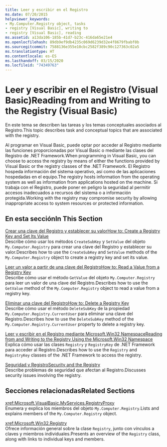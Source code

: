 ```yaml
---
title: Leer y escribir en el Registro
ms.date: 07/20/2015
helpviewer_keywords:
- My.Computer.Registry object, tasks
- registry [Visual Basic], writing to
- registry [Visual Basic], reading
ms.assetid: a13da106-185b-41d7-b23c-416da65e21e4
ms.openlocfilehash: 89db9ef9db4235c069d6239d32e4f8679fbabf0b
ms.sourcegitcommit: 7588136e355e10cbc2582f389c90c127363c02a5
ms.translationtype: HT
ms.contentlocale: es-ES
ms.lasthandoff: 03/15/2020
ms.locfileid: "74349763"
---
```

# <a name="reading-from-and-writing-to-the-registry-visual-basic"></a><span data-ttu-id="14858-102">Leer y escribir en el Registro (Visual Basic)</span><span class="sxs-lookup"><span data-stu-id="14858-102">Reading from and Writing to the Registry (Visual Basic)</span></span>

<span data-ttu-id="14858-103">En este tema se describen las tareas y los temas conceptuales asociados al Registro.</span><span class="sxs-lookup"><span data-stu-id="14858-103">This topic describes task and conceptual topics that are associated with the registry.</span></span>  
  
 <span data-ttu-id="14858-104">Al programar en Visual Basic, puede optar por acceder al Registro mediante las funciones proporcionadas por Visual Basic o mediante las clases del Registro de .NET Framework.</span><span class="sxs-lookup"><span data-stu-id="14858-104">When programming in Visual Basic, you can choose to access the registry by means of either the functions provided by Visual Basic or the registry classes of the .NET Framework.</span></span> <span data-ttu-id="14858-105">El Registro hospeda información del sistema operativo, así como de las aplicaciones hospedadas en el equipo.</span><span class="sxs-lookup"><span data-stu-id="14858-105">The registry hosts information from the operating system as well as information from applications hosted on the machine.</span></span> <span data-ttu-id="14858-106">Si trabaja con el Registro, puede poner en peligro la seguridad al permitir accesos inadecuados a recursos del sistema o a información protegida.</span><span class="sxs-lookup"><span data-stu-id="14858-106">Working with the registry may compromise security by allowing inappropriate access to system resources or protected information.</span></span>  
  
## <a name="in-this-section"></a><span data-ttu-id="14858-107">En esta sección</span><span class="sxs-lookup"><span data-stu-id="14858-107">In This Section</span></span>  

 [<span data-ttu-id="14858-108">Crear una clave del Registro y establecer su valor</span><span class="sxs-lookup"><span data-stu-id="14858-108">How to: Create a Registry Key and Set Its Value</span></span>](../../../../visual-basic/developing-apps/programming/computer-resources/how-to-create-a-registry-key-and-set-its-value.md)  
 <span data-ttu-id="14858-109">Describe cómo usar los métodos `CreateSubKey` y `SetValue` del objeto `My.Computer.Registry` para crear una clave del Registro y establecer su valor.</span><span class="sxs-lookup"><span data-stu-id="14858-109">Describes how to use the `CreateSubKey` and `SetValue` methods of the `My.Computer.Registry` object to create a registry key and set its value.</span></span>  
  
 [<span data-ttu-id="14858-110">Leer un valor a partir de una clave del Registro</span><span class="sxs-lookup"><span data-stu-id="14858-110">How to: Read a Value from a Registry Key</span></span>](../../../../visual-basic/developing-apps/programming/computer-resources/how-to-read-a-value-from-a-registry-key.md)  
 <span data-ttu-id="14858-111">Describe cómo usar el método `GetValue` del objeto `My.Computer.Registry` para leer un valor de una clave del Registro.</span><span class="sxs-lookup"><span data-stu-id="14858-111">Describes how to use the `GetValue` method of the `My.Computer.Registry` object to read a value from a registry key.</span></span>  
  
 [<span data-ttu-id="14858-112">Eliminar una clave del Registro</span><span class="sxs-lookup"><span data-stu-id="14858-112">How to: Delete a Registry Key</span></span>](../../../../visual-basic/developing-apps/programming/computer-resources/how-to-delete-a-registry-key.md)  
 <span data-ttu-id="14858-113">Describe cómo usar el método `DeleteSubKey` de la propiedad `My.Computer.Registry.CurrentUser` para eliminar una clave del Registro.</span><span class="sxs-lookup"><span data-stu-id="14858-113">Describes how to use the `DeleteSubKey` method of the `My.Computer.Registry.CurrentUser` property to delete a registry key.</span></span>  
  
 [<span data-ttu-id="14858-114">Leer y escribir en el Registro mediante Microsoft.Win32 Namespace</span><span class="sxs-lookup"><span data-stu-id="14858-114">Reading from and Writing to the Registry Using the Microsoft.Win32 Namespace</span></span>](../../../../visual-basic/developing-apps/programming/computer-resources/reading-from-and-writing-to-the-registry-using-the-microsoft-win32-namespace.md)  
 <span data-ttu-id="14858-115">Explica cómo usar las clases `Registry` y `RegistryKey` de .NET Framework para acceder al Registro.</span><span class="sxs-lookup"><span data-stu-id="14858-115">Describes how to use the `Registry` and `RegistryKey` classes of the .NET Framework to access the registry.</span></span>  
  
 [<span data-ttu-id="14858-116">Seguridad y Registro</span><span class="sxs-lookup"><span data-stu-id="14858-116">Security and the Registry</span></span>](../../../../visual-basic/developing-apps/programming/computer-resources/security-and-the-registry.md)  
 <span data-ttu-id="14858-117">Describe problemas de seguridad que afectan al Registro.</span><span class="sxs-lookup"><span data-stu-id="14858-117">Discusses security issues involving the registry.</span></span>  
  
## <a name="related-sections"></a><span data-ttu-id="14858-118">Secciones relacionadas</span><span class="sxs-lookup"><span data-stu-id="14858-118">Related Sections</span></span>  

 <xref:Microsoft.VisualBasic.MyServices.RegistryProxy>  
 <span data-ttu-id="14858-119">Enumera y explica los miembros del objeto `My.Computer.Registry`.</span><span class="sxs-lookup"><span data-stu-id="14858-119">Lists and explains members of the `My.Computer.Registry` object.</span></span>  
  
 <xref:Microsoft.Win32.Registry>  
 <span data-ttu-id="14858-120">Ofrece información general sobre la clase `Registry`, junto con vínculos a claves y miembros individuales.</span><span class="sxs-lookup"><span data-stu-id="14858-120">Presents an overview of the `Registry` class, along with links to individual keys and members.</span></span>
